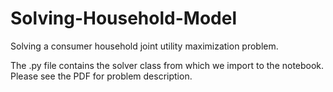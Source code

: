 # Solving-Household-Model

Solving a consumer household joint utility maximization problem. 

The .py file contains the solver class from which we import to the notebook. Please see the PDF for problem description. 
